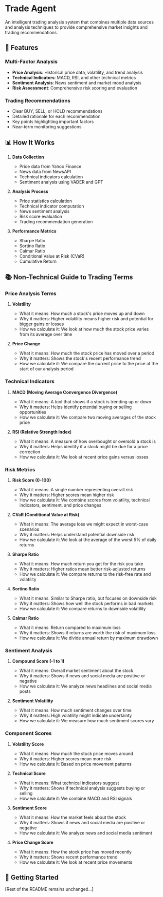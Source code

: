 # Trade Agent

An intelligent trading analysis system that combines multiple data sources and analysis techniques to provide comprehensive market insights and trading recommendations.

## 🌟 Features

### Multi-Factor Analysis
- **Price Analysis**: Historical price data, volatility, and trend analysis
- **Technical Indicators**: MACD, RSI, and other technical metrics
- **Sentiment Analysis**: News sentiment and market mood analysis
- **Risk Assessment**: Comprehensive risk scoring and evaluation

### Trading Recommendations
- Clear BUY, SELL, or HOLD recommendations
- Detailed rationale for each recommendation
- Key points highlighting important factors
- Near-term monitoring suggestions

## 📊 How It Works

1. **Data Collection**
   - Price data from Yahoo Finance
   - News data from NewsAPI
   - Technical indicators calculation
   - Sentiment analysis using VADER and GPT

2. **Analysis Process**
   - Price statistics calculation
   - Technical indicator computation
   - News sentiment analysis
   - Risk score evaluation
   - Trading recommendation generation

3. **Performance Metrics**
   - Sharpe Ratio
   - Sortino Ratio
   - Calmar Ratio
   - Conditional Value at Risk (CVaR)
   - Cumulative Return

## 📚 Non-Technical Guide to Trading Terms

### Price Analysis Terms
1. **Volatility**
   - What it means: How much a stock's price moves up and down
   - Why it matters: Higher volatility means higher risk and potential for bigger gains or losses
   - How we calculate it: We look at how much the stock price varies from its average over time

2. **Price Change**
   - What it means: How much the stock price has moved over a period
   - Why it matters: Shows the stock's recent performance trend
   - How we calculate it: We compare the current price to the price at the start of our analysis period

### Technical Indicators
1. **MACD (Moving Average Convergence Divergence)**
   - What it means: A tool that shows if a stock is trending up or down
   - Why it matters: Helps identify potential buying or selling opportunities
   - How we calculate it: We compare two moving averages of the stock price

2. **RSI (Relative Strength Index)**
   - What it means: A measure of how overbought or oversold a stock is
   - Why it matters: Helps identify if a stock might be due for a price correction
   - How we calculate it: We look at recent price gains versus losses

### Risk Metrics
1. **Risk Score (0-100)**
   - What it means: A single number representing overall risk
   - Why it matters: Higher scores mean higher risk
   - How we calculate it: We combine scores from volatility, technical indicators, sentiment, and price changes

2. **CVaR (Conditional Value at Risk)**
   - What it means: The average loss we might expect in worst-case scenarios
   - Why it matters: Helps understand potential downside risk
   - How we calculate it: We look at the average of the worst 5% of daily returns

3. **Sharpe Ratio**
   - What it means: How much return you get for the risk you take
   - Why it matters: Higher ratios mean better risk-adjusted returns
   - How we calculate it: We compare returns to the risk-free rate and volatility

4. **Sortino Ratio**
   - What it means: Similar to Sharpe ratio, but focuses on downside risk
   - Why it matters: Shows how well the stock performs in bad markets
   - How we calculate it: We compare returns to downside volatility

5. **Calmar Ratio**
   - What it means: Return compared to maximum loss
   - Why it matters: Shows if returns are worth the risk of maximum loss
   - How we calculate it: We divide annual return by maximum drawdown

### Sentiment Analysis
1. **Compound Score (-1 to 1)**
   - What it means: Overall market sentiment about the stock
   - Why it matters: Shows if news and social media are positive or negative
   - How we calculate it: We analyze news headlines and social media posts

2. **Sentiment Volatility**
   - What it means: How much sentiment changes over time
   - Why it matters: High volatility might indicate uncertainty
   - How we calculate it: We measure how much sentiment scores vary

### Component Scores
1. **Volatility Score**
   - What it means: How much the stock price moves around
   - Why it matters: Higher scores mean more risk
   - How we calculate it: Based on price movement patterns

2. **Technical Score**
   - What it means: What technical indicators suggest
   - Why it matters: Shows if technical analysis suggests buying or selling
   - How we calculate it: We combine MACD and RSI signals

3. **Sentiment Score**
   - What it means: How the market feels about the stock
   - Why it matters: Shows if news and social media are positive or negative
   - How we calculate it: We analyze news and social media sentiment

4. **Price Change Score**
   - What it means: How the stock price has moved recently
   - Why it matters: Shows recent performance trend
   - How we calculate it: We look at recent price movements

## 🚀 Getting Started

[Rest of the README remains unchanged...]
